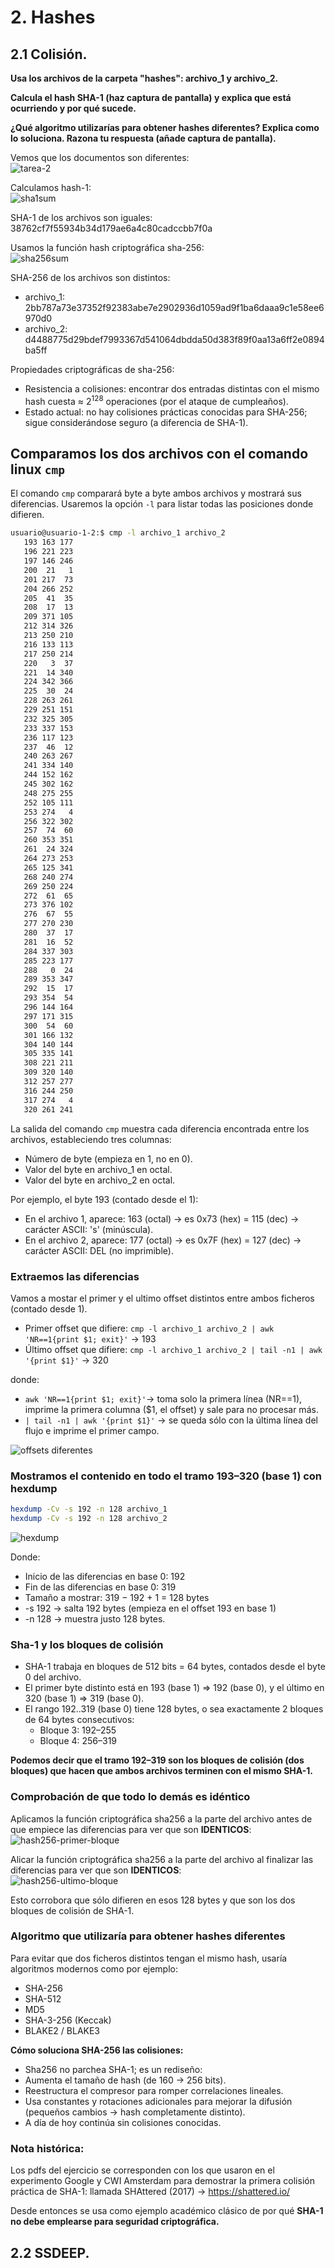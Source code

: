 
# 2. Hashes

## 2.1 Colisión.
**Usa los archivos de la carpeta "hashes": archivo_1 y archivo_2.**

**Calcula el hash SHA-1 (haz captura de pantalla) y explica que está ocurriendo y por qué sucede.**

**¿Qué algoritmo utilizarías para obtener hashes diferentes? Explica como lo soluciona. Razona tu respuesta (añade captura de pantalla).**

Vemos que los documentos son diferentes:  
![tarea-2](capturas/tarea-2.png)

Calculamos hash-1:  
![sha1sum](capturas/sha1sum.png)

SHA-1 de los archivos son iguales: 38762cf7f55934b34d179ae6a4c80cadccbb7f0a


Usamos la función hash criptográfica sha-256:  
![sha256sum](capturas/sha256sum.png)

SHA-256 de los archivos son distintos:
- archivo_1: 2bb787a73e37352f92383abe7e2902936d1059ad9f1ba6daaa9c1e58ee6970d0
- archivo_2: d4488775d29bdef7993367d541064dbdda50d383f89f0aa13a6ff2e0894ba5ff


Propiedades criptográficas de sha-256:
- Resistencia a colisiones: encontrar dos entradas distintas con el mismo hash cuesta ≈ 2<sup>128</sup> operaciones (por el ataque de cumpleaños).
- Estado actual: no hay colisiones prácticas conocidas para SHA-256; sigue considerándose seguro (a diferencia de SHA-1).


## Comparamos los dos archivos con el comando linux `cmp`
El comando `cmp` comparará byte a byte ambos archivos y mostrará sus diferencias. Usaremos la opción `-l` para listar todas las posiciones donde difieren.
```bash
usuario@usuario-1-2:$ cmp -l archivo_1 archivo_2 
   193 163 177
   196 221 223
   197 146 246
   200  21   1
   201 217  73
   204 266 252
   205  41  35
   208  17  13
   209 371 105
   212 314 326
   213 250 210
   216 133 113
   217 250 214
   220   3  37
   221  14 340
   224 342 366
   225  30  24
   228 263 261
   229 251 151
   232 325 305
   233 337 153
   236 117 123
   237  46  12
   240 263 267
   241 334 140
   244 152 162
   245 302 162
   248 275 255
   252 105 111
   253 274   4
   256 322 302
   257  74  60
   260 353 351
   261  24 324
   264 273 253
   265 125 341
   268 240 274
   269 250 224
   272  61  65
   273 376 102
   276  67  55
   277 270 230
   280  37  17
   281  16  52
   284 337 303
   285 223 177
   288   0  24
   289 353 347
   292  15  17
   293 354  54
   296 144 164
   297 171 315
   300  54  60
   301 166 132
   304 140 144
   305 335 141
   308 221 211
   309 320 140
   312 257 277
   316 244 250
   317 274   4
   320 261 241
```
La salida del comando `cmp` muestra cada diferencia encontrada entre los archivos, estableciendo tres columnas:
- Número de byte (empieza en 1, no en 0).
- Valor del byte en archivo_1 en octal.
- Valor del byte en archivo_2 en octal.

Por ejemplo, el byte 193 (contado desde el 1):
- En el archivo 1, aparece: 163 (octal) → es 0x73 (hex) = 115 (dec) → carácter ASCII: 's' (minúscula).
- En el archivo 2, aparece: 177 (octal) → es 0x7F (hex) = 127 (dec) → carácter ASCII: DEL (no imprimible).


### Extraemos las diferencias
Vamos a mostar el primer y el ultimo offset distintos entre ambos ficheros (contado desde 1).
- Primer offset que difiere: `cmp -l archivo_1 archivo_2 | awk 'NR==1{print $1; exit}'` → 193
- Último offset que difiere: `cmp -l archivo_1 archivo_2 | tail -n1 | awk '{print $1}'` → 320


donde:
- `awk 'NR==1{print $1; exit}'`→ toma solo la primera línea (NR==1), imprime la primera columna ($1, el offset) y sale para no procesar más.
- `| tail -n1 | awk '{print $1}'` → se queda sólo con la última línea del flujo e imprime el primer campo.
  
![offsets diferentes](capturas/offsets-diferentes.png)


### Mostramos el contenido en todo el tramo 193–320 (base 1) con hexdump
```bash
hexdump -Cv -s 192 -n 128 archivo_1
hexdump -Cv -s 192 -n 128 archivo_2
```
![hexdump](capturas/hexdump.png)

Donde:
- Inicio de las diferencias en base 0: 192
- Fin de las diferencias en base 0: 319
- Tamaño a mostrar: 319 − 192 + 1 = 128 bytes
- -s 192 →  salta 192 bytes (empieza en el offset 193 en base 1)
- -n 128 →  muestra justo 128 bytes.

### Sha-1 y los bloques de colisión
- SHA-1 trabaja en bloques de 512 bits = 64 bytes, contados desde el byte 0 del archivo.
- El primer byte distinto está en 193 (base 1) ⇒ 192 (base 0), y el último en 320 (base 1) ⇒ 319 (base 0).
- El rango 192..319 (base 0) tiene 128 bytes, o sea exactamente 2 bloques de 64 bytes consecutivos:
   - Bloque 3: 192–255
   - Bloque 4: 256–319
     
**Podemos decir que el tramo 192–319 son los bloques de colisión (dos bloques) que hacen que ambos archivos terminen con el mismo SHA-1.**


### Comprobación de que todo lo demás es idéntico
Aplicamos la función criptográfica sha256 a la parte del archivo antes de que empiece las diferencias para ver que son **IDENTICOS**:  
![hash256-primer-bloque](capturas/hash256-primer-bloque.png)

Alicar la función criptográfica sha256 a la parte del archivo al finalizar las diferencias para ver que son **IDENTICOS**:  
![hash256-ultimo-bloque](capturas/hash256-ultimo-bloque.png)

Esto corrobora que sólo difieren en esos 128 bytes y que son los dos bloques de colisión de SHA-1.


### Algoritmo que utilizaría para obtener hashes diferentes
Para evitar que dos ficheros distintos tengan el mismo hash, usaría algoritmos modernos como por ejemplo:
- SHA-256
- SHA-512
- MD5
- SHA-3-256 (Keccak)
- BLAKE2 / BLAKE3


**Cómo soluciona SHA-256 las colisiones:**
- Sha256 no parchea SHA-1; es un rediseño:
- Aumenta el tamaño de hash (de 160 → 256 bits).
- Reestructura el compresor para romper correlaciones lineales.
- Usa constantes y rotaciones adicionales para mejorar la difusión (pequeños cambios → hash completamente distinto).
- A día de hoy continúa sin colisiones conocidas.


### Nota histórica:
Los pdfs del ejercicio se corresponden con los que usaron en el experimento Google y CWI Amsterdam para demostrar la primera colisión práctica de SHA-1: llamada SHAttered (2017) →  https://shattered.io/

Desde entonces se usa como ejemplo académico clásico de por qué **SHA-1 no debe emplearse para seguridad criptográfica.**

## 2.2 SSDEEP.
